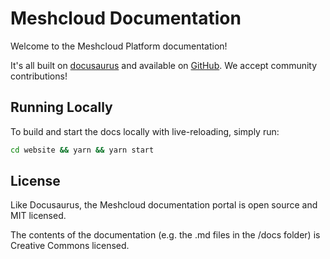 # Meshcloud Documentation

Welcome to the Meshcloud Platform documentation!

It's all built on [docusaurus](https://docusaurus.io/en/) and available on [GitHub](https://github.com/Meshcloud/meshcloud-docs). We accept community contributions!

## Running Locally

To build and start the docs locally with live-reloading, simply run: 
 
```bash
cd website && yarn && yarn start
```

## License
Like Docusaurus, the Meshcloud documentation portal is open source and MIT licensed.

The contents of the documentation (e.g. the .md files in the /docs folder) is Creative Commons licensed.